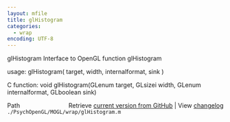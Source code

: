 ```yaml
---
layout: mfile
title: glHistogram
categories:
  - wrap
encoding: UTF-8
---
```


glHistogram  Interface to OpenGL function glHistogram  

usage:  glHistogram( target, width, internalformat, sink )  

C function:  void glHistogram(GLenum target, GLsizei width, GLenum internalformat, GLboolean sink)  


<div class="code_header" style="text-align:right;">
  <span style="float:left;">Path&nbsp;&nbsp;</span> <span class="counter">Retrieve <a href=
  "https://raw.github.com/Psychtoolbox-3/Psychtoolbox-3/beta/./PsychOpenGL/MOGL/wrap/glHistogram.m">current version from GitHub</a> | View <a href=
  "https://github.com/Psychtoolbox-3/Psychtoolbox-3/commits/beta/./PsychOpenGL/MOGL/wrap/glHistogram.m">changelog</a></span>
</div>
<div class="code">
  <code>./PsychOpenGL/MOGL/wrap/glHistogram.m</code>
</div>
